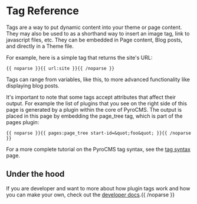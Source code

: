 # Tag Reference

Tags are a way to put dynamic content into your theme or page content. They may also be used to as a shorthand way to insert an image tag, link to javascript files, etc. They can be embedded in Page content, Blog posts, and directly in a Theme file.

For example, here is a simple tag that returns the site's URL:

	{{ noparse }}{{ url:site }}{{ /noparse }}

Tags can range from variables, like this, to more advanced functionality like displaying blog posts.

It's important to note that some tags accept attributes that affect their output. For example the list of plugins that you see on the right side of this page is generated by a plugin within the core of PyroCMS. The output is placed in this page by embedding the page_tree tag, which is part of the pages plugin:

	{{ noparse }}{{ pages:page_tree start-id=&quot;foo&quot; }}{{ /noparse }}

For a more complete tutorial on the PyroCMS tag syntax, see the <a href="http://www.pyrocms.com/docs/2.0/manuals/designers/tag-syntax">tag syntax</a> page.

## Under the hood

If you are developer and want to more about how plugin tags work and how you can make your own, check out the <a href="http://www.pyrocms.com/docs/2.0/developers">developer docs</a>.{{ /noparse }}</p>
